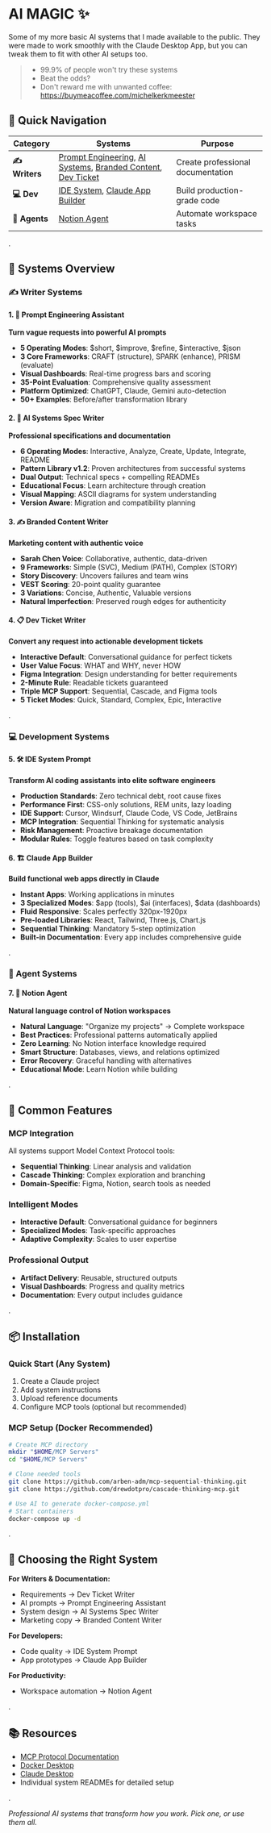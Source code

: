 # AI MAGIC ✨

Some of my more basic AI systems that I made available to the public. They were made to work smoothly with the Claude Desktop App, but you can tweak them to fit with other AI setups too.

> - 99.9% of people won't try these systems
> - Beat the odds?
> - Don't reward me with unwanted coffee: https://buymeacoffee.com/michelkerkmeester


## 🎯 Quick Navigation

| Category | Systems | Purpose |
|----------|---------|---------|
| **✍️ Writers** | [Prompt Engineering](#1--prompt-engineering-assistant), [AI Systems](#2--ai-systems-spec-writer), [Branded Content](#3--branded-content-writer), [Dev Ticket](#4--dev-ticket-writer) | Create professional documentation |
| **💻 Dev** | [IDE System](#5--ide-system-prompt), [Claude App Builder](#6--claude-app-builder) | Build production-grade code |
| **🤖 Agents** | [Notion Agent](#7--notion-agent) | Automate workspace tasks |

.

## 🚀 Systems Overview

### ✍️ Writer Systems

#### 1. 🎯 Prompt Engineering Assistant
**Turn vague requests into powerful AI prompts**
- **5 Operating Modes**: $short, $improve, $refine, $interactive, $json
- **3 Core Frameworks**: CRAFT (structure), SPARK (enhance), PRISM (evaluate)
- **Visual Dashboards**: Real-time progress bars and scoring
- **35-Point Evaluation**: Comprehensive quality assessment
- **Platform Optimized**: ChatGPT, Claude, Gemini auto-detection
- **50+ Examples**: Before/after transformation library

#### 2. 📐 AI Systems Spec Writer
**Professional specifications and documentation**
- **6 Operating Modes**: Interactive, Analyze, Create, Update, Integrate, README
- **Pattern Library v1.2**: Proven architectures from successful systems
- **Dual Output**: Technical specs + compelling READMEs
- **Educational Focus**: Learn architecture through creation
- **Visual Mapping**: ASCII diagrams for system understanding
- **Version Aware**: Migration and compatibility planning

#### 3. ✍️ Branded Content Writer
**Marketing content with authentic voice**
- **Sarah Chen Voice**: Collaborative, authentic, data-driven
- **9 Frameworks**: Simple (SVC), Medium (PATH), Complex (STORY)
- **Story Discovery**: Uncovers failures and team wins
- **VEST Scoring**: 20-point quality guarantee
- **3 Variations**: Concise, Authentic, Valuable versions
- **Natural Imperfection**: Preserved rough edges for authenticity

#### 4. 📋 Dev Ticket Writer
**Convert any request into actionable development tickets**
- **Interactive Default**: Conversational guidance for perfect tickets
- **User Value Focus**: WHAT and WHY, never HOW
- **Figma Integration**: Design understanding for better requirements
- **2-Minute Rule**: Readable tickets guaranteed
- **Triple MCP Support**: Sequential, Cascade, and Figma tools
- **5 Ticket Modes**: Quick, Standard, Complex, Epic, Interactive

.

### 💻 Development Systems

#### 5. 🛠️ IDE System Prompt
**Transform AI coding assistants into elite software engineers**
- **Production Standards**: Zero technical debt, root cause fixes
- **Performance First**: CSS-only solutions, REM units, lazy loading
- **IDE Support**: Cursor, Windsurf, Claude Code, VS Code, JetBrains
- **MCP Integration**: Sequential Thinking for systematic analysis
- **Risk Management**: Proactive breakage documentation
- **Modular Rules**: Toggle features based on task complexity

#### 6. 🏗️ Claude App Builder
**Build functional web apps directly in Claude**
- **Instant Apps**: Working applications in minutes
- **3 Specialized Modes**: $app (tools), $ai (interfaces), $data (dashboards)
- **Fluid Responsive**: Scales perfectly 320px-1920px
- **Pre-loaded Libraries**: React, Tailwind, Three.js, Chart.js
- **Sequential Thinking**: Mandatory 5-step optimization
- **Built-in Documentation**: Every app includes comprehensive guide

.

### 🤖 Agent Systems

#### 7. 📝 Notion Agent
**Natural language control of Notion workspaces**
- **Natural Language**: "Organize my projects" → Complete workspace
- **Best Practices**: Professional patterns automatically applied
- **Zero Learning**: No Notion interface knowledge required
- **Smart Structure**: Databases, views, and relations optimized
- **Error Recovery**: Graceful handling with alternatives
- **Educational Mode**: Learn Notion while building

.

## 🔧 Common Features

### MCP Integration
All systems support Model Context Protocol tools:
- **Sequential Thinking**: Linear analysis and validation
- **Cascade Thinking**: Complex exploration and branching
- **Domain-Specific**: Figma, Notion, search tools as needed

### Intelligent Modes
- **Interactive Default**: Conversational guidance for beginners
- **Specialized Modes**: Task-specific approaches
- **Adaptive Complexity**: Scales to user expertise

### Professional Output
- **Artifact Delivery**: Reusable, structured outputs
- **Visual Dashboards**: Progress and quality metrics
- **Documentation**: Every output includes guidance

.

## 📦 Installation

### Quick Start (Any System)
1. Create a Claude project
2. Add system instructions
3. Upload reference documents
4. Configure MCP tools (optional but recommended)

### MCP Setup (Docker Recommended)
```bash
# Create MCP directory
mkdir "$HOME/MCP Servers"
cd "$HOME/MCP Servers"

# Clone needed tools
git clone https://github.com/arben-adm/mcp-sequential-thinking.git
git clone https://github.com/drewdotpro/cascade-thinking-mcp.git

# Use AI to generate docker-compose.yml
# Start containers
docker-compose up -d
```

.

## 🎯 Choosing the Right System

**For Writers & Documentation:**
- Requirements → Dev Ticket Writer
- AI prompts → Prompt Engineering Assistant
- System design → AI Systems Spec Writer
- Marketing copy → Branded Content Writer

**For Developers:**
- Code quality → IDE System Prompt
- App prototypes → Claude App Builder

**For Productivity:**
- Workspace automation → Notion Agent

.

## 📚 Resources

- [MCP Protocol Documentation](https://modelcontextprotocol.io/)
- [Docker Desktop](https://www.docker.com/products/docker-desktop/)
- [Claude Desktop](https://claude.ai/download)
- Individual system READMEs for detailed setup

.

*Professional AI systems that transform how you work. Pick one, or use them all.*
